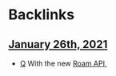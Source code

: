 
# Backlinks
## [January 26th, 2021](<January 26th, 2021.md>)
- [Q](<Q.md>) With the new [Roam API](<Roam API.md>),

